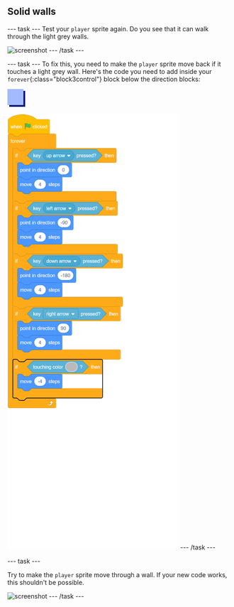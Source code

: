 ## Solid walls

--- task ---
Test your `player` sprite again. Do you see that it can walk through the light grey walls.

![screenshot](images/world-walls.png)
--- /task ---

--- task ---
To fix this, you need to make the `player` sprite move back if it touches a light grey wall. Here's the code you need to add inside your `forever`{:class="block3control"} block below the direction blocks:

![player](images/player.png)

![blocks_1545306397_9935286](images/blocks_1545306397_9935286.png)
--- /task ---

--- task ---

Try to make the `player` sprite move through a wall. If your new code works, this shouldn't be possible.

![screenshot](images/world-walls-test.png)
--- /task ---
